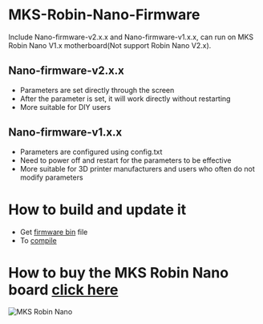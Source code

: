 # MKS-Robin-Nano-Firmware
Include Nano-firmware-v2.x.x and Nano-firmware-v1.x.x, can run on MKS Robin Nano V1.x motherboard(Not support Robin Nano V2.x).
## Nano-firmware-v2.x.x
- Parameters are set directly through the screen
- After the parameter is set, it will work directly without restarting
- More suitable for DIY users
## Nano-firmware-v1.x.x
- Parameters are configured using config.txt
- Need to power off and restart for the parameters to be effective
- More suitable for 3D printer manufacturers and users who often do not modify parameters

# How to build and update it
- Get [firmware bin](https://github.com/makerbase-mks/MKS-Robin-Nano) file
- To [compile](https://github.com/makerbase-mks/MKS-Robin-Nano-Firmware/wiki/How-to-build-update-nano-firmware)

# How to buy the MKS Robin Nano board [click here](https://pt.aliexpress.com/item/33013776323.html?spm=a2g03.12010612.8148356.1.6065788ea0s5gT)
![MKS Robin Nano](https://github.com/makerbase-mks/MKS-Robin-Nano-Firmware/blob/Nano-firmware-v2.x.x/Picture/MKS_Robin_Nano.png)
